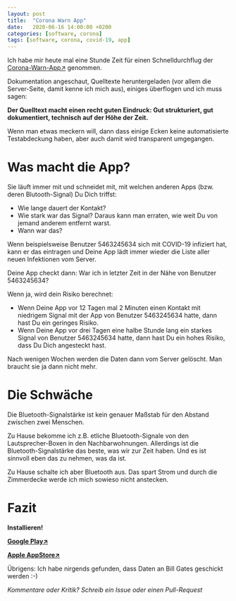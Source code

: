 ```yaml
---
layout: post
title:  "Corona Warn App"
date:   2020-06-16 14:00:00 +0200
categories: [software, corona]
tags: [software, corona, covid-19, app]
---
```


Ich habe mir heute mal eine Stunde Zeit für einen Schnelldurchflug der [Corona-Warn-App&#8599;](https://github.com/corona-warn-app) genommen.

Dokumentation angeschaut, Quelltexte heruntergeladen (vor allem die Server-Seite, damit kenne ich mich aus), einiges überflogen und ich muss sagen:

**Der Quelltext macht einen recht guten Eindruck: Gut strukturiert, gut dokumentiert, technisch auf der Höhe der Zeit.**

Wenn man etwas meckern will, dann dass einige Ecken keine automatisierte Testabdeckung haben, aber auch damit wird transparent umgegangen.

# Was macht die App?

Sie läuft immer mit und schneidet mit, mit welchen anderen Apps (bzw. deren Blutooth-Signal) Du Dich triffst:

- Wie lange dauert der Kontakt?
- Wie stark war das Signal? Daraus kann man erraten, wie weit Du von jemand anderem entfernt warst.
- Wann war das?

Wenn beispielsweise Benutzer 5463245634 sich mit COVID-19 infiziert hat, kann er das eintragen und Deine App lädt immer wieder die Liste aller neuen Infektionen vom Server.

Deine App checkt dann: War ich in letzter Zeit in der Nähe von Benutzer 5463245634?

Wenn ja, wird dein Risiko berechnet:
* Wenn Deine App vor 12 Tagen mal 2 Minuten einen Kontakt mit niedrigem Signal mit der App von Benutzer 5463245634 hatte, dann hast Du ein geringes Risiko.
* Wenn Deine App vor drei Tagen eine halbe Stunde lang ein starkes Signal von Benutzer 5463245634 hatte, dann hast Du ein hohes Risiko, dass Du Dich angesteckt hast.

Nach wenigen Wochen werden die Daten dann vom Server gelöscht. Man braucht sie ja dann nicht mehr.

# Die Schwäche

Die Bluetooth-Signalstärke ist kein genauer Maßstab für den Abstand zwischen zwei Menschen. 

Zu Hause bekomme ich z.B. etliche Bluetooth-Signale von den Lautsprecher-Boxen in den Nachbarwohnungen.
Allerdings ist die Bluetooth-Signalstärke das beste, was wir zur Zeit haben. Und es ist sinnvoll eben das zu nehmen, was da ist.

Zu Hause schalte ich aber Bluetooth aus. Das spart Strom und durch die Zimmerdecke werde ich mich sowieso nicht anstecken.

# Fazit

**Installieren!**

**[Google Play&#8599;](https://play.google.com/store/apps/details?id=de.rki.coronawarnapp)**

**[Apple AppStore&#8599;](https://apps.apple.com/de/app/corona-warn-app/id1512595757)**
  
Übrigens: Ich habe nirgends gefunden, dass Daten an Bill Gates geschickt werden :-)

*Kommentare oder Kritik? Schreib ein Issue oder einen Pull-Request* 
